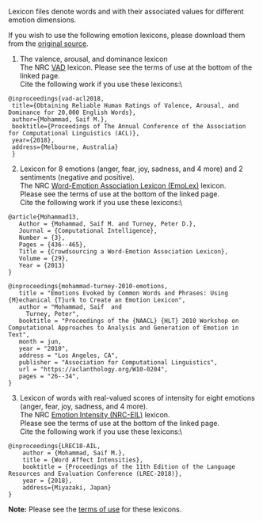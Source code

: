 Lexicon files denote words and with their associated values for different emotion dimensions.

If you wish to use the following emotion lexicons, please download them from the [original source](http://saifmohammad.com/WebPages/lexicons.html).

1. The valence, arousal, and dominance lexicon\
  The NRC [VAD](http://saifmohammad.com/WebPages/nrc-vad.html) lexicon. Please see the terms of use at the bottom of the linked page.\
  Cite the following work if you use these lexicons:\
 ```
 @inproceedings{vad-acl2018,
  title={Obtaining Reliable Human Ratings of Valence, Arousal, and Dominance for 20,000 English Words},
  author={Mohammad, Saif M.},
  booktitle={Proceedings of The Annual Conference of the Association for Computational Linguistics (ACL)},
  year={2018},
  address={Melbourne, Australia}
  }
  ```

2. Lexicon for 8 emotions (anger, fear, joy, sadness, and 4 more) and 2 sentiments (negative and positive).\
  The NRC [Word-Emotion Association Lexicon (EmoLex)](http://saifmohammad.com/WebPages/NRC-Emotion-Lexicon.htm) lexicon.\
  Please see the terms of use at the bottom of the linked page.\
  Cite the following work if you use these lexicons:\
 ```
 @article{Mohammad13,
	Author = {Mohammad, Saif M. and Turney, Peter D.},
	Journal = {Computational Intelligence},
	Number = {3},
	Pages = {436--465},
	Title = {Crowdsourcing a Word-Emotion Association Lexicon},
	Volume = {29},
	Year = {2013}
}

@inproceedings{mohammad-turney-2010-emotions,
    title = "Emotions Evoked by Common Words and Phrases: Using {M}echanical {T}urk to Create an Emotion Lexicon",
    author = "Mohammad, Saif  and
      Turney, Peter",
    booktitle = "Proceedings of the {NAACL} {HLT} 2010 Workshop on Computational Approaches to Analysis and Generation of Emotion in Text",
    month = jun,
    year = "2010",
    address = "Los Angeles, CA",
    publisher = "Association for Computational Linguistics",
    url = "https://aclanthology.org/W10-0204",
    pages = "26--34",
}
 ```
 
3. Lexicon of words with real-valued scores of intensity for eight emotions (anger, fear, joy, sadness, and 4 more).\
The NRC [Emotion Intensity (NRC-EIL)](http://saifmohammad.com/WebPages/AffectIntensity.htm) lexicon.\
Please see the terms of use at the bottom of the linked page.\
Cite the following work if you use these lexicons:\
```
@inproceedings{LREC18-AIL,
    author = {Mohammad, Saif M.},
    title = {Word Affect Intensities},
    booktitle = {Proceedings of the 11th Edition of the Language Resources and Evaluation Conference (LREC-2018)},
    year = {2018},
    address={Miyazaki, Japan}
}
```
**Note:** Please see the [terms of use](http://saifmohammad.com/WebPages/lexicons.html) for these lexicons.
